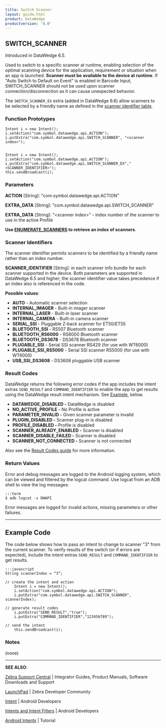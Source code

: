 ```yaml
---
title: Switch Scanner 
layout: guide.html
product: DataWedge
productversion: '8.0'
---
```


## SWITCH_SCANNER

Introduced in DataWedge 6.5. 

Used to switch to a specific scanner at runtime, enabling selection of the optimal scanning device for the application, requirement or situation when an app is launched. **Scanner must be available to the device at runtime**. If "Auto Switch to Default on Event" is enabled in Barcode Input, SWITCH_SCANNER should not be used upon scanner connection/disconnection as it can cause unexpected behavior.

The `SWITCH_SCANNER_EX` extra (added in DataWedge 6.6) allow scanners to be selected by a friendly name as defined in the [scanner identifier table](#scanneridentifiers).  

### Function Prototypes

	Intent i = new Intent();
	i.setAction("com.symbol.datawedge.api.ACTION");
	i.putExtra("com.symbol.datawedge.api.SWITCH_SCANNER", "<scanner index>");


	Intent i = new Intent();
	i.setAction("com.symbol.datawedge.api.ACTION");
	i.putExtra("com.symbol.datawedge.api.SWITCH_SCANNER_EX","<SCANNER_IDENTIFIER>");
	this.sendBroadcast(i);

### Parameters
**ACTION** [String]: "com.symbol.datawedge.api.ACTION"

**EXTRA_DATA** [String]: "com.symbol.datawedge.api.SWITCH_SCANNER"

**EXTRA_DATA** [String]: "&lt;scanner index&gt;" -  index number of the scanner to use in the active Profile

**Use [ENUMERATE_SCANNERS](../enumeratescanners) to retrieve an index of scanners**. 

### Scanner Identifiers
The scanner identifier permits scanners to be identified by a friendly name rather than an index number. 

**SCANNER_IDENTIFIER** [String]: in each scanner info bundle for each scanner supported in the device. Both parameters are supported in DataWedge 6.5 and higher; the scanner identifier value takes precedence if an index also is referenced in the code.  

**Possible values**:

* **AUTO** - Automatic scanner selection
* **INTERNAL_IMAGER** - Built-in imager scanner
* **INTERNAL_LASER** - Built-in laser scanner
* **INTERNAL_CAMERA** - Built-in camera scanner
* **SERIAL_SSI** - Pluggable Z-back scanner for ET50/ET55 
* **BLUETOOTH_SSI** - RS507 Bluetooth scanner
* **BLUETOOTH_RS6000** - RS6000 Bluetooth scanner
* **BLUETOOTH_DS3678** - DS3678 Bluetooth scanner
* **PLUGABLE_SSI** - Serial SSI scanner RS429 (for use with WT6000)
* **PLUGABLE_SSI_RS5000** - Serial SSI scanner RS5000 (for use with WT6000)
* **USB_SSI_DS3608** - DS3608 pluggable USB scanner


### Result Codes

DataWedge returns the following error codes if the app includes the intent extras `SEND_RESULT` and `COMMAND_IDENTIFIER` to enable the app to get results using the DataWedge result intent mechanism. See [Example](#examplecode), below. 

* **DATAWEDGE_DISABLED -** DataWedge is disabled
* **NO_ACTIVE_PROFILE -** No Profile is active
* **PARAMETER_INVALID -** Given scanner parameter is invalid
* **PLUGIN_DISABLED -** Scanner plug-in is disabled
* **PROFILE_DISABLED -** Profile is disabled
* **SCANNER_ALREADY_ENABLED -** Scanner is disabled
* **SCANNER_DISABLE_FAILED -** Scanner is disabled
* **SCANNER_NOT_CONNECTED -** Scanner is not connected

Also see the [Result Codes guide](../resultinfo) for more information.  

### Return Values

Error and debug messages are logged to the Android logging system, which can be viewed and filtered by the logcat command. Use logcat from an ADB shell to view the log messages:

	:::term
	$ adb logcat -s DWAPI

Error messages are logged for invalid actions, missing parameters or other failures.

-----

## Example Code
The code below shows how to pass an intent to change to scanner "3" from the current scanner. To verify results of the switch (or if errors are expected), include the intent extras `SEND_RESULT` and `COMMAND_IDENTIFIER` to get results.

	:::javascript
	String scannerIndex = “3”;

	// create the intent and action
		Intent i = new Intent();
		i.setAction("com.symbol.datawedge.api.ACTION");
		i.putExtra("com.symbol.datawedge.api.SWITCH_SCANNER", scannerIndex);

	// generate result codes
		i.putExtra("SEND_RESULT","true");
		i.putExtra("COMMAND_IDENTIFIER","123456789");
		     
	// send the intent
		this.sendBroadcast(i); 

### Notes
(none)

-----

**SEE ALSO**:

[Zebra Support Central](https://www.zebra.com/us/en/support-downloads.html) | Integrator Guides, Product Manuals, Software Downloads and Support

[LaunchPad](https://developer.zebra.com/welcome) | Zebra Developer Community

[Intent](https://developer.android.com/reference/android/content/Intent.html) | Android Developers

[Intents and Intent Filters](http://developer.android.com/guide/components/intents-filters.html) | Android Developers

[Android Intents](http://www.vogella.com/tutorials/AndroidIntent/article.html) | Tutorial
